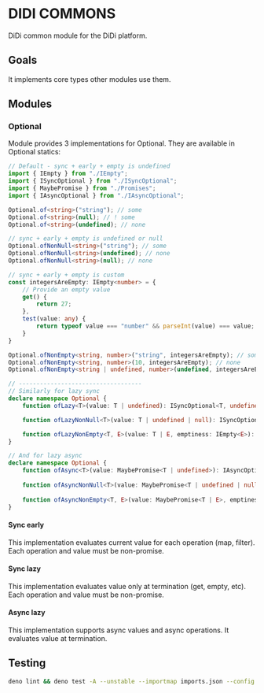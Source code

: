 # DIDI COMMONS

DiDi common module for the DiDi platform.

## Goals

It implements core types other modules use them.
 
## Modules

### Optional

Module provides 3 implementations for Optional. They are available in Optional statics:

```typescript
// Default - sync + early + empty is undefined
import { IEmpty } from "./IEmpty";
import { ISyncOptional } from "./ISyncOptional";
import { MaybePromise } from "./Promises";
import { IAsyncOptional } from "./IAsyncOptional";

Optional.of<string>("string"); // some
Optional.of<string>(null); // ! some
Optional.of<string>(undefined); // none

// sync + early + empty is undefined or null
Optional.ofNonNull<string>("string"); // some
Optional.ofNonNull<string>(undefined); // none
Optional.ofNonNull<string>(null); // none

// sync + early + empty is custom
const integersAreEmpty: IEmpty<number> = {
    // Provide an empty value
    get() {
        return 27;
    },
    test(value: any) {
        return typeof value === "number" && parseInt(value) === value;
    }
}

Optional.ofNonEmpty<string, number>("string", integersAreEmpty); // some
Optional.ofNonEmpty<string, number>(10, integersAreEmpty); // none
Optional.ofNonEmpty<string | undefined, number>(undefined, integersAreEmpty); // ! some

// -----------------------------------
// Similarly for lazy sync 
declare namespace Optional {
    function ofLazy<T>(value: T | undefined): ISyncOptional<T, undefined>;

    function ofLazyNonNull<T>(value: T | undefined | null): ISyncOptional<T, undefined | null>;

    function ofLazyNonEmpty<T, E>(value: T | E, emptiness: IEmpty<E>): ISyncOptional<T, E>;
}

// And for lazy async
declare namespace Optional {
    function ofAsync<T>(value: MaybePromise<T | undefined>): IAsyncOptional<T, undefined>;
    
    function ofAsyncNonNull<T>(value: MaybePromise<T | undefined | null>): IAsyncOptional<T, undefined | null>;
    
    function ofAsyncNonEmpty<T, E>(value: MaybePromise<T | E>, emptiness: IEmpty<E>): IAsyncOptional<T, E>;
}
```

#### Sync early

This implementation evaluates current value for each operation (map, filter). Each operation and value must be non-promise.

#### Sync lazy

This implementation evaluates value only at termination (get, empty, etc). Each operation and value must be non-promise.

#### Async lazy

This implementation supports async values and async operations. It evaluates value at termination.

## Testing

```bash
deno lint && deno test -A --unstable --importmap imports.json --config deno.json
```
